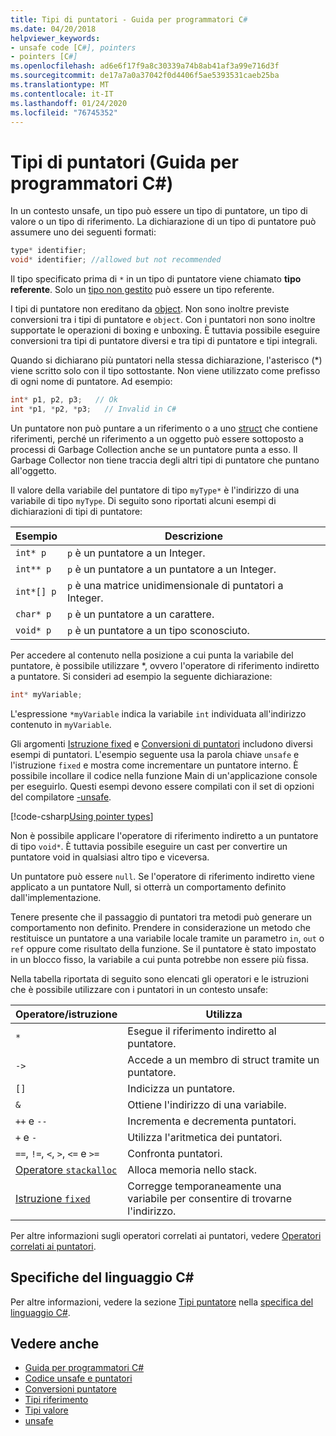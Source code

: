 ```yaml
---
title: Tipi di puntatori - Guida per programmatori C#
ms.date: 04/20/2018
helpviewer_keywords:
- unsafe code [C#], pointers
- pointers [C#]
ms.openlocfilehash: ad6e6f17f9a8c30339a74b8ab41af3a99e716d3f
ms.sourcegitcommit: de17a7a0a37042f0d4406f5ae5393531caeb25ba
ms.translationtype: MT
ms.contentlocale: it-IT
ms.lasthandoff: 01/24/2020
ms.locfileid: "76745352"
---
```

# <a name="pointer-types-c-programming-guide"></a>Tipi di puntatori (Guida per programmatori C#)

In un contesto unsafe, un tipo può essere un tipo di puntatore, un tipo di valore o un tipo di riferimento. La dichiarazione di un tipo di puntatore può assumere uno dei seguenti formati:

``` csharp
type* identifier;
void* identifier; //allowed but not recommended
```

Il tipo specificato prima di `*` in un tipo di puntatore viene chiamato **tipo referente**. Solo un [tipo non gestito](../../language-reference/builtin-types/unmanaged-types.md) può essere un tipo referente.

I tipi di puntatore non ereditano da [object](../../language-reference/builtin-types/reference-types.md). Non sono inoltre previste conversioni tra i tipi di puntatore e `object`. Con i puntatori non sono inoltre supportate le operazioni di boxing e unboxing. È tuttavia possibile eseguire conversioni tra tipi di puntatore diversi e tra tipi di puntatore e tipi integrali.

Quando si dichiarano più puntatori nella stessa dichiarazione, l'asterisco (*) viene scritto solo con il tipo sottostante. Non viene utilizzato come prefisso di ogni nome di puntatore. Ad esempio:

```csharp
int* p1, p2, p3;   // Ok
int *p1, *p2, *p3;   // Invalid in C#
```

Un puntatore non può puntare a un riferimento o a uno [struct](../../language-reference/keywords/struct.md) che contiene riferimenti, perché un riferimento a un oggetto può essere sottoposto a processi di Garbage Collection anche se un puntatore punta a esso. Il Garbage Collector non tiene traccia degli altri tipi di puntatore che puntano all'oggetto.

Il valore della variabile del puntatore di tipo `myType*` è l'indirizzo di una variabile di tipo `myType`. Di seguito sono riportati alcuni esempi di dichiarazioni di tipi di puntatore:

|Esempio|Descrizione|
|-------------|-----------------|
|`int* p`|`p` è un puntatore a un Integer.|
|`int** p`|`p` è un puntatore a un puntatore a un Integer.|
|`int*[] p`|`p` è una matrice unidimensionale di puntatori a Integer.|
|`char* p`|`p` è un puntatore a un carattere.|
|`void* p`|`p` è un puntatore a un tipo sconosciuto.|

Per accedere al contenuto nella posizione a cui punta la variabile del puntatore, è possibile utilizzare *, ovvero l'operatore di riferimento indiretto a puntatore. Si consideri ad esempio la seguente dichiarazione:

```csharp
int* myVariable;
```

L'espressione `*myVariable` indica la variabile `int` individuata all'indirizzo contenuto in `myVariable`.

Gli argomenti [Istruzione fixed](../../language-reference/keywords/fixed-statement.md) e [Conversioni di puntatori](./pointer-conversions.md) includono diversi esempi di puntatori. L'esempio seguente usa la parola chiave `unsafe` e l'istruzione `fixed` e mostra come incrementare un puntatore interno.  È possibile incollare il codice nella funzione Main di un'applicazione console per eseguirlo. Questi esempi devono essere compilati con il set di opzioni del compilatore [-unsafe](../../language-reference/compiler-options/unsafe-compiler-option.md).

[!code-csharp[Using pointer types](../../../../samples/snippets/csharp/keywords/FixedKeywordExamples.cs#5)]

Non è possibile applicare l'operatore di riferimento indiretto a un puntatore di tipo `void*`. È tuttavia possibile eseguire un cast per convertire un puntatore void in qualsiasi altro tipo e viceversa.

Un puntatore può essere `null`. Se l'operatore di riferimento indiretto viene applicato a un puntatore Null, si otterrà un comportamento definito dall'implementazione.

Tenere presente che il passaggio di puntatori tra metodi può generare un comportamento non definito. Prendere in considerazione un metodo che restituisce un puntatore a una variabile locale tramite un parametro `in`, `out` o `ref` oppure come risultato della funzione. Se il puntatore è stato impostato in un blocco fisso, la variabile a cui punta potrebbe non essere più fissa.

Nella tabella riportata di seguito sono elencati gli operatori e le istruzioni che è possibile utilizzare con i puntatori in un contesto unsafe:

|Operatore/istruzione|Utilizza|
|-------------------------|---------|
|`*`|Esegue il riferimento indiretto al puntatore.|
|`->`|Accede a un membro di struct tramite un puntatore.|
|`[]`|Indicizza un puntatore.|
|`&`|Ottiene l'indirizzo di una variabile.|
|`++` e `--`|Incrementa e decrementa puntatori.|
|`+` e `-`|Utilizza l'aritmetica dei puntatori.|
|`==`, `!=`, `<`, `>`, `<=` e `>=`|Confronta puntatori.|
|[Operatore `stackalloc`](../../language-reference/operators/stackalloc.md)|Alloca memoria nello stack.|
|[Istruzione `fixed`](../../language-reference/keywords/fixed-statement.md)|Corregge temporaneamente una variabile per consentire di trovarne l'indirizzo.|

Per altre informazioni sugli operatori correlati ai puntatori, vedere [Operatori correlati ai puntatori](../../language-reference/operators/pointer-related-operators.md).

## <a name="c-language-specification"></a>Specifiche del linguaggio C#

Per altre informazioni, vedere la sezione [Tipi puntatore](~/_csharplang/spec/unsafe-code.md#pointer-types) nella [specifica del linguaggio C#](~/_csharplang/spec/introduction.md).

## <a name="see-also"></a>Vedere anche

- [Guida per programmatori C#](../index.md)
- [Codice unsafe e puntatori](index.md)
- [Conversioni puntatore](pointer-conversions.md)
- [Tipi riferimento](../../language-reference/keywords/reference-types.md)
- [Tipi valore](../../language-reference/builtin-types/value-types.md)
- [unsafe](../../language-reference/keywords/unsafe.md)
